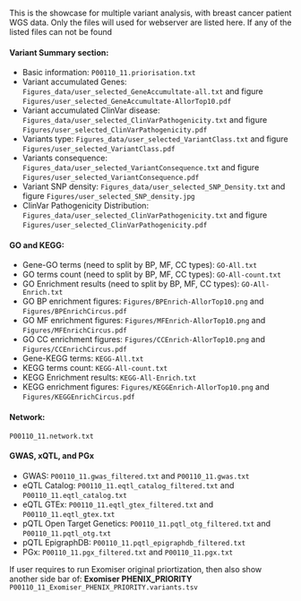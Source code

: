 This is the showcase for multiple variant analysis, with breast cancer patient WGS data. 
Only the files will used for webserver are listed here. 
If any of the listed files can not be found 

#### Variant Summary section:
  - Basic information: `P00110_11.priorisation.txt`
  - Variant accumulated Genes: `Figures_data/user_selected_GeneAccumultate-all.txt` and figure `Figures/user_selected_GeneAccumultate-AllorTop10.pdf`
  - Variant accumulated ClinVar disease: `Figures_data/user_selected_ClinVarPathogenicity.txt` and figure `Figures/user_selected_ClinVarPathogenicity.pdf`
  - Variants type: `Figures_data/user_selected_VariantClass.txt` and figure `Figures/user_selected_VariantClass.pdf`
  - Variants consequence: `Figures_data/user_selected_VariantConsequence.txt` and figure `Figures/user_selected_VariantConsequence.pdf`
  - Variant SNP density: `Figures_data/user_selected_SNP_Density.txt` and figure `Figures/user_selected_SNP_density.jpg`
  - ClinVar Pathogenicity Distribution: `Figures_data/user_selected_ClinVarPathogenicity.txt` and figure `Figures/user_selected_ClinVarPathogenicity.pdf`

#### GO and KEGG: 
  - Gene-GO terms (need to split by BP, MF, CC types): `GO-All.txt`
  - GO terms count (need to split by BP, MF, CC types): `GO-All-count.txt`
  - GO Enrichment results (need to split by BP, MF, CC types): `GO-All-Enrich.txt`
  - GO BP enrichment figures: `Figures/BPEnrich-AllorTop10.png` and `Figures/BPEnrichCircus.pdf`
  - GO MF enrichment figures: `Figures/MFEnrich-AllorTop10.png` and `Figures/MFEnrichCircus.pdf`
  - GO CC enrichment figures: `Figures/CCEnrich-AllorTop10.png` and `Figures/CCEnrichCircus.pdf`
  - Gene-KEGG terms: `KEGG-All.txt`
  - KEGG terms count: `KEGG-All-count.txt`
  - KEGG Enrichment results: `KEGG-All-Enrich.txt`
  - KEGG enrichment figures: `Figures/KEGGEnrich-AllorTop10.png` and `Figures/KEGGEnrichCircus.pdf`

#### Network:
  `P00110_11.network.txt`

#### GWAS, xQTL, and PGx
  - GWAS: `P00110_11.gwas_filtered.txt` and `P00110_11.gwas.txt`
  - eQTL Catalog: `P00110_11.eqtl_catalog_filtered.txt` and `P00110_11.eqtl_catalog.txt` 
  - eQTL GTEx: `P00110_11.eqtl_gtex_filtered.txt` and `P00110_11.eqtl_gtex.txt`
  - pQTL Open Target Genetics: `P00110_11.pqtl_otg_filtered.txt` and `P00110_11.pqtl_otg.txt`
  - pQTL EpigraphDB: `P00110_11.pqtl_epigraphdb_filtered.txt`
  - PGx: `P00110_11.pgx_filtered.txt` and `P00110_11.pgx.txt`

If user requires to run Exomiser original priortization, then also show another side bar of: **Exomiser PHENIX_PRIORITY** `P00110_11_Exomiser_PHENIX_PRIORITY.variants.tsv`

